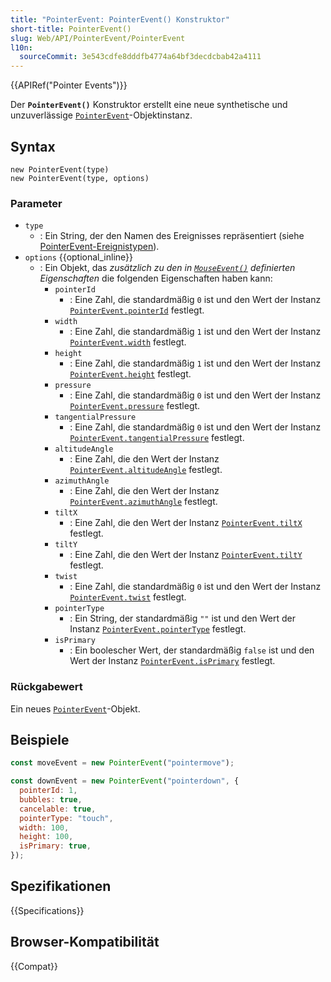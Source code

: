 ```yaml
---
title: "PointerEvent: PointerEvent() Konstruktor"
short-title: PointerEvent()
slug: Web/API/PointerEvent/PointerEvent
l10n:
  sourceCommit: 3e543cdfe8dddfb4774a64bf3decdcbab42a4111
---
```


{{APIRef("Pointer Events")}}

Der **`PointerEvent()`** Konstruktor erstellt eine neue synthetische und unzuverlässige [`PointerEvent`](/de/docs/Web/API/PointerEvent)-Objektinstanz.

## Syntax

```js-nolint
new PointerEvent(type)
new PointerEvent(type, options)
```

### Parameter

- `type`
  - : Ein String, der den Namen des Ereignisses repräsentiert (siehe [PointerEvent-Ereignistypen](/de/docs/Web/API/PointerEvent#pointer_event_types)).
- `options` {{optional_inline}}
  - : Ein Objekt, das _zusätzlich zu den in [`MouseEvent()`](/de/docs/Web/API/MouseEvent/MouseEvent) definierten Eigenschaften_ die folgenden Eigenschaften haben kann:
    - `pointerId`
      - : Eine Zahl, die standardmäßig `0` ist und den Wert der Instanz [`PointerEvent.pointerId`](/de/docs/Web/API/PointerEvent/pointerId) festlegt.
    - `width`
      - : Eine Zahl, die standardmäßig `1` ist und den Wert der Instanz [`PointerEvent.width`](/de/docs/Web/API/PointerEvent/width) festlegt.
    - `height`
      - : Eine Zahl, die standardmäßig `1` ist und den Wert der Instanz [`PointerEvent.height`](/de/docs/Web/API/PointerEvent/height) festlegt.
    - `pressure`
      - : Eine Zahl, die standardmäßig `0` ist und den Wert der Instanz [`PointerEvent.pressure`](/de/docs/Web/API/PointerEvent/pressure) festlegt.
    - `tangentialPressure`
      - : Eine Zahl, die standardmäßig `0` ist und den Wert der Instanz [`PointerEvent.tangentialPressure`](/de/docs/Web/API/PointerEvent/tangentialPressure) festlegt.
    - `altitudeAngle`
      - : Eine Zahl, die den Wert der Instanz [`PointerEvent.altitudeAngle`](/de/docs/Web/API/PointerEvent/altitudeAngle) festlegt.
    - `azimuthAngle`
      - : Eine Zahl, die den Wert der Instanz [`PointerEvent.azimuthAngle`](/de/docs/Web/API/PointerEvent/azimuthAngle) festlegt.
    - `tiltX`
      - : Eine Zahl, die den Wert der Instanz [`PointerEvent.tiltX`](/de/docs/Web/API/PointerEvent/tiltX) festlegt.
    - `tiltY`
      - : Eine Zahl, die den Wert der Instanz [`PointerEvent.tiltY`](/de/docs/Web/API/PointerEvent/tiltY) festlegt.
    - `twist`
      - : Eine Zahl, die standardmäßig `0` ist und den Wert der Instanz [`PointerEvent.twist`](/de/docs/Web/API/PointerEvent/twist) festlegt.
    - `pointerType`
      - : Ein String, der standardmäßig `""` ist und den Wert der Instanz [`PointerEvent.pointerType`](/de/docs/Web/API/PointerEvent/pointerType) festlegt.
    - `isPrimary`
      - : Ein boolescher Wert, der standardmäßig `false` ist und den Wert der Instanz [`PointerEvent.isPrimary`](/de/docs/Web/API/PointerEvent/isPrimary) festlegt.

### Rückgabewert

Ein neues [`PointerEvent`](/de/docs/Web/API/PointerEvent)-Objekt.

## Beispiele

```js
const moveEvent = new PointerEvent("pointermove");

const downEvent = new PointerEvent("pointerdown", {
  pointerId: 1,
  bubbles: true,
  cancelable: true,
  pointerType: "touch",
  width: 100,
  height: 100,
  isPrimary: true,
});
```

## Spezifikationen

{{Specifications}}

## Browser-Kompatibilität

{{Compat}}
